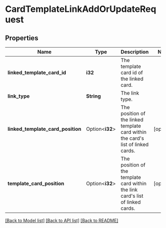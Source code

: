 # CardTemplateLinkAddOrUpdateRequest

## Properties

Name | Type | Description | Notes
------------ | ------------- | ------------- | -------------
**linked_template_card_id** | **i32** | The template card id of the linked card. | 
**link_type** | **String** | The link type. | 
**linked_template_card_position** | Option<**i32**> | The position of the linked template card within the card's list of linked cards. | [optional]
**template_card_position** | Option<**i32**> | The position of the template card within the link card's list of linked cards. | [optional]

[[Back to Model list]](../README.md#documentation-for-models) [[Back to API list]](../README.md#documentation-for-api-endpoints) [[Back to README]](../README.md)


